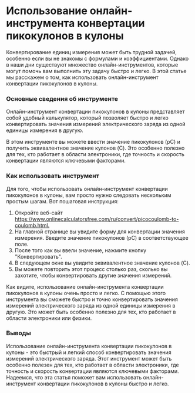 Использование онлайн-инструмента конвертации пикокулонов в кулоны
=================================================================

Конвертирование единиц измерения может быть трудной задачей, особенно если вы не знакомы с формулами и коэффициентами. Однако в наши дни существуют множество онлайн-инструментов, которые могут помочь вам выполнить эту задачу быстро и легко. В этой статье мы расскажем о том, как использовать онлайн-инструмент конвертации пикокулонов в кулоны.

### Основные сведения об инструменте

Онлайн-инструмент конвертации пикокулонов в кулоны представляет собой удобный калькулятор, который позволяет быстро и легко конвертировать значения измерений электрического заряда из одной единицы измерения в другую.

В этом инструменте вы можете ввести значение пикокулонов (pC) и получить эквивалентное значение кулонов (C). Это особенно полезно для тех, кто работает в области электроники, где точность и скорость конвертации являются ключевыми факторами.

### Как использовать инструмент

Для того, чтобы использовать онлайн-инструмент конвертации пикокулонов в кулоны, вам просто нужно следовать нескольким простым шагам. Вот пошаговая инструкция:

1. Откройте веб-сайт <https://www.onlinecalculatorsfree.com/ru/convert/picocoulomb-to-coulomb.html.>
2. На главной странице вы увидите форму для конвертации значения измерения. Введите значение пикокулонов (pC) в соответствующее поле.
3. После того как вы ввели значение, нажмите кнопку "Конвертировать".
4. В следующем окне вы увидите эквивалентное значение кулонов (C).
5. Вы можете повторить этот процесс столько раз, сколько вы захотите, чтобы конвертировать другие значения измерений.

Как видите, использование онлайн-инструмента конвертации пикокулонов в кулоны очень просто и легко. С помощью этого инструмента вы сможете быстро и точно конвертировать значения измерений электрического заряда из одной единицы измерения в другую. Это может быть особенно полезно для тех, кто работает в области электроники или физики.

### Выводы

Использование онлайн-инструмента конвертации пикокулонов в кулоны - это быстрый и легкий способ конвертировать значения измерений электрического заряда. Этот инструмент может быть особенно полезен для тех, кто работает в области электроники, где точность и скорость конвертации являются ключевыми факторами. Надеемся, что эта статья поможет вам использовать онлайн-инструмент конвертации пикокулонов в кулоны быстро и легко.